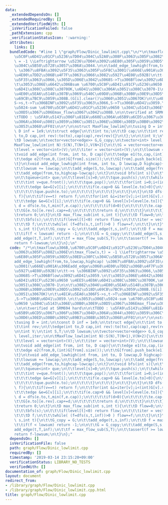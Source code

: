 ```yaml
---
data:
  _extendedDependsOn: []
  _extendedRequiredBy: []
  _extendedVerifiedWith: []
  _isVerificationFailed: false
  _pathExtension: cpp
  _verificationStatusIcon: ':warning:'
  attributes:
    links: []
  bundledCode: "#line 1 \"graph/Flow/Dinic_lowlimit.cpp\"\n/*\n\tmaxflow\u306B,\u6700\
    \u5C0F\u6D41\u91CF\u5236\u7D04\u304C\u52A0\u308F\u3063\u305F\u3082\u306E\n\tmax_flow(s,t)\
    \ = -1 \\Leftrightarrow \u5236\u7D04\u3092\u6E80\u305F\u3059\u30D5\u30ED\u30FC\
    \u304C\u5B58\u5728\u3057\u306A\u3044.\n\n\tadd_edge_lowhigh(from,to,lowcap,highcap)\
    \ \u3067\u8FBA\u3092\u5F35\u3063\u305F\u5F8C\u3001(\u666E\u901A\u306Eadd_edge\u3068\
    \u4E00\u7DD2\u306B\u4F7F\u3063\u3066\u3082\u5927\u4E08\u592B)\n\tt->s \u306BINF\u3092\
    \u5F35\u3063\u3066,\u305D\u306E\u3042\u3068S->T\u306Bflow\u3092\u6D41\u3059.\n\
    \t\u3053\u306E\u6642\u306Bsum \u6700\u5C0F\u6D41\u91CF\u5236\u9650 \u4EE5\u4E0A\
    \u6D41\u308C\u308C\u3070OK,\u6D41\u308C\u306A\u3051\u308C\u3070-1\n\n\t\u3082\u3046\
    \u4E00\u5EA6\u5148\u307B\u3069\u540C\u69D8\u306B\u30B0\u30E9\u30D5\u3092\u518D\
    \u69CB\u7BC9\u3059\u308B.(G[i].clear()\u3060\u3051\u3067OK)\n\t\u4ECA\u5EA6\u306F\
    S->s,t->T\u306BINF\u3092\u5F35\u3063\u3066,S->T\u306B\u6D41\u3059.\n\t\u3053\u306E\
    \u5024-sum \u6700\u5C0F\u6D41\u91CF\u5236\u9650 \u304C\u5143\u306E\u30B0\u30E9\
    \u30D5\u3067\u306Emax_flow\u3067\u3042\u308B.\n\n\tverified at SRM694 hard\n\n\
    \tTODO : \u5FA9\u5143\u306F\u81EA\u660E\u306A\u65B9\u6CD5\u3067\u306F\u3067\u304D\
    \u306A\u3044\u3001\u3059\u306C\u3051\u306E\u30D6\u30ED\u30B0\u3092\u89B3\u308B\
    \u3053\u3068\uFF01\n\n*/\n\nstruct MaxFlow_lowlim{\n\tusing D = int;\n\tconst\
    \ D inf = 1e9;\n\tstruct edge{\n\t\tint to;\n\t\tD cap;\n\t\tint rev;\n\t\tedge(int\
    \ to,D cap,int rev):to(to),cap(cap),rev(rev){}\n\t};\n\n\tint V;\n\tint S,T;\n\
    \tD lowsum;\n\tvector<vector<edge>> G,G_copy;\n\tvector<int> level,iter;\n\n\t\
    MaxFlow_lowlim(int N):S(N),T(N+1),V(N+2){\n\t\tG = vector<vector<edge>>(V);\n\t\
    \tlevel = vector<int>(V);\n\t\titer = vector<int>(V);\n\t\tlowsum = 0;\n\t}\n\n\
    \tvoid add_edge(int from, int to, D cap){\n\t\tedge e1(to,cap,(int)G[to].size());\n\
    \t\tedge e2(from,0,(int)G[from].size());\n\t\tG[from].push_back(e1);\n\t\tG[to].push_back(e2);\n\
    \t}\n\tvoid add_edge_lowhigh(int from, int to, D lowcap,D highcap){\n\t\tassert(lowcap<=highcap);\n\
    \t\tlowsum += lowcap;\n\t\tadd_edge(S,to,lowcap);\n\t\tadd_edge(from,T,lowcap);\n\
    \t\tadd_edge(from,to,highcap-lowcap);\n\t}\n\tvoid bfs(int s){\n\t\tlevel = vector<int>(V,-1);\n\
    \n\t\tqueue<int> que;\n\t\tlevel[s]=0;\n\t\tque.push(s);\n\t\twhile(!que.empty()){\n\
    \t\t\tint v=que.front();\n\t\t\tque.pop();\n\t\t\tfor(int i=0;i<(int)G[v].size();i++){\n\
    \t\t\t\tedge &e=G[v][i];\n\t\t\t\tif(e.cap>0 && level[e.to]<0){\n\t\t\t\t\tlevel[e.to]=level[v]+1;\n\
    \t\t\t\t\tque.push(e.to);\n\t\t\t\t}\n\t\t\t}\n\t\t}\n\t}\n\tD dfs(int v,int t,D\
    \ f){\n\t\tif(v==t) return f;\n\t\tfor(int &i=iter[v];i<(int)G[v].size();i++){\n\
    \t\t\tedge &e=G[v][i];\n\t\t\tif(e.cap>0 && level[v]<level[e.to]){\n\t\t\t\tD\
    \ d = dfs(e.to,t,min(f,e.cap));\n\t\t\t\tif(d>0){\n\t\t\t\t\te.cap-=d;\n\t\t\t\
    \t\tG[e.to][e.rev].cap+=d;\n\t\t\t\t\treturn d;\n\t\t\t\t}\n\t\t\t}\n\t\t}\n\t\
    \treturn 0;\n\t}\n\tD max_flow_sub(int s,int t){\n\t\tD flow=0;\n\t\twhile(true){\n\
    \t\t\tbfs(s);\n\t\t\tif(level[t]<0) return flow;\n\t\t\titer = vector<int>(V,0);\n\
    \t\t\tD f;\n\t\t\twhile( (f=dfs(s,t,inf))>0 ) flow+=f;\n\t\t}\n\t}\n\n\tD max_flow(int\
    \ s,int t){\n\t\tG_copy = G;\n\t\tadd_edge(t,s,inf);\n\t\tD f = max_flow_sub(S,T);\n\
    \t\tif(f < lowsum) return -1;\n\n\t\tG = G_copy;\n\t\tadd_edge(S,s,inf);\n\t\t\
    add_edge(t,T,inf);\n\t\tf = max_flow_sub(S,T);\n\t\tassert(f >= lowsum);\n\t\t\
    return f-lowsum;\n\t}\n};\n"
  code: "/*\n\tmaxflow\u306B,\u6700\u5C0F\u6D41\u91CF\u5236\u7D04\u304C\u52A0\u308F\
    \u3063\u305F\u3082\u306E\n\tmax_flow(s,t) = -1 \\Leftrightarrow \u5236\u7D04\u3092\
    \u6E80\u305F\u3059\u30D5\u30ED\u30FC\u304C\u5B58\u5728\u3057\u306A\u3044.\n\n\t\
    add_edge_lowhigh(from,to,lowcap,highcap) \u3067\u8FBA\u3092\u5F35\u3063\u305F\u5F8C\
    \u3001(\u666E\u901A\u306Eadd_edge\u3068\u4E00\u7DD2\u306B\u4F7F\u3063\u3066\u3082\
    \u5927\u4E08\u592B)\n\tt->s \u306BINF\u3092\u5F35\u3063\u3066,\u305D\u306E\u3042\
    \u3068S->T\u306Bflow\u3092\u6D41\u3059.\n\t\u3053\u306E\u6642\u306Bsum \u6700\u5C0F\
    \u6D41\u91CF\u5236\u9650 \u4EE5\u4E0A\u6D41\u308C\u308C\u3070OK,\u6D41\u308C\u306A\
    \u3051\u308C\u3070-1\n\n\t\u3082\u3046\u4E00\u5EA6\u5148\u307B\u3069\u540C\u69D8\
    \u306B\u30B0\u30E9\u30D5\u3092\u518D\u69CB\u7BC9\u3059\u308B.(G[i].clear()\u3060\
    \u3051\u3067OK)\n\t\u4ECA\u5EA6\u306FS->s,t->T\u306BINF\u3092\u5F35\u3063\u3066\
    ,S->T\u306B\u6D41\u3059.\n\t\u3053\u306E\u5024-sum \u6700\u5C0F\u6D41\u91CF\u5236\
    \u9650 \u304C\u5143\u306E\u30B0\u30E9\u30D5\u3067\u306Emax_flow\u3067\u3042\u308B\
    .\n\n\tverified at SRM694 hard\n\n\tTODO : \u5FA9\u5143\u306F\u81EA\u660E\u306A\
    \u65B9\u6CD5\u3067\u306F\u3067\u304D\u306A\u3044\u3001\u3059\u306C\u3051\u306E\
    \u30D6\u30ED\u30B0\u3092\u89B3\u308B\u3053\u3068\uFF01\n\n*/\n\nstruct MaxFlow_lowlim{\n\
    \tusing D = int;\n\tconst D inf = 1e9;\n\tstruct edge{\n\t\tint to;\n\t\tD cap;\n\
    \t\tint rev;\n\t\tedge(int to,D cap,int rev):to(to),cap(cap),rev(rev){}\n\t};\n\
    \n\tint V;\n\tint S,T;\n\tD lowsum;\n\tvector<vector<edge>> G,G_copy;\n\tvector<int>\
    \ level,iter;\n\n\tMaxFlow_lowlim(int N):S(N),T(N+1),V(N+2){\n\t\tG = vector<vector<edge>>(V);\n\
    \t\tlevel = vector<int>(V);\n\t\titer = vector<int>(V);\n\t\tlowsum = 0;\n\t}\n\
    \n\tvoid add_edge(int from, int to, D cap){\n\t\tedge e1(to,cap,(int)G[to].size());\n\
    \t\tedge e2(from,0,(int)G[from].size());\n\t\tG[from].push_back(e1);\n\t\tG[to].push_back(e2);\n\
    \t}\n\tvoid add_edge_lowhigh(int from, int to, D lowcap,D highcap){\n\t\tassert(lowcap<=highcap);\n\
    \t\tlowsum += lowcap;\n\t\tadd_edge(S,to,lowcap);\n\t\tadd_edge(from,T,lowcap);\n\
    \t\tadd_edge(from,to,highcap-lowcap);\n\t}\n\tvoid bfs(int s){\n\t\tlevel = vector<int>(V,-1);\n\
    \n\t\tqueue<int> que;\n\t\tlevel[s]=0;\n\t\tque.push(s);\n\t\twhile(!que.empty()){\n\
    \t\t\tint v=que.front();\n\t\t\tque.pop();\n\t\t\tfor(int i=0;i<(int)G[v].size();i++){\n\
    \t\t\t\tedge &e=G[v][i];\n\t\t\t\tif(e.cap>0 && level[e.to]<0){\n\t\t\t\t\tlevel[e.to]=level[v]+1;\n\
    \t\t\t\t\tque.push(e.to);\n\t\t\t\t}\n\t\t\t}\n\t\t}\n\t}\n\tD dfs(int v,int t,D\
    \ f){\n\t\tif(v==t) return f;\n\t\tfor(int &i=iter[v];i<(int)G[v].size();i++){\n\
    \t\t\tedge &e=G[v][i];\n\t\t\tif(e.cap>0 && level[v]<level[e.to]){\n\t\t\t\tD\
    \ d = dfs(e.to,t,min(f,e.cap));\n\t\t\t\tif(d>0){\n\t\t\t\t\te.cap-=d;\n\t\t\t\
    \t\tG[e.to][e.rev].cap+=d;\n\t\t\t\t\treturn d;\n\t\t\t\t}\n\t\t\t}\n\t\t}\n\t\
    \treturn 0;\n\t}\n\tD max_flow_sub(int s,int t){\n\t\tD flow=0;\n\t\twhile(true){\n\
    \t\t\tbfs(s);\n\t\t\tif(level[t]<0) return flow;\n\t\t\titer = vector<int>(V,0);\n\
    \t\t\tD f;\n\t\t\twhile( (f=dfs(s,t,inf))>0 ) flow+=f;\n\t\t}\n\t}\n\n\tD max_flow(int\
    \ s,int t){\n\t\tG_copy = G;\n\t\tadd_edge(t,s,inf);\n\t\tD f = max_flow_sub(S,T);\n\
    \t\tif(f < lowsum) return -1;\n\n\t\tG = G_copy;\n\t\tadd_edge(S,s,inf);\n\t\t\
    add_edge(t,T,inf);\n\t\tf = max_flow_sub(S,T);\n\t\tassert(f >= lowsum);\n\t\t\
    return f-lowsum;\n\t}\n};"
  dependsOn: []
  isVerificationFile: false
  path: graph/Flow/Dinic_lowlimit.cpp
  requiredBy: []
  timestamp: '2019-03-14 23:15:20+09:00'
  verificationStatus: LIBRARY_NO_TESTS
  verifiedWith: []
documentation_of: graph/Flow/Dinic_lowlimit.cpp
layout: document
redirect_from:
- /library/graph/Flow/Dinic_lowlimit.cpp
- /library/graph/Flow/Dinic_lowlimit.cpp.html
title: graph/Flow/Dinic_lowlimit.cpp
---
```

